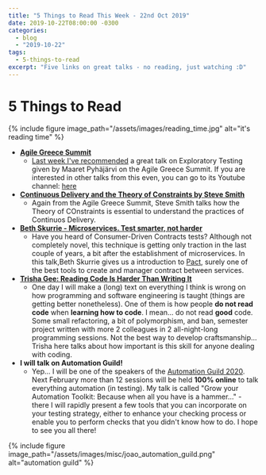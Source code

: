 ```yaml
---
title: "5 Things to Read This Week - 22nd Oct 2019"
date: 2019-10-22T08:00:00 -0300
categories:
  - blog
  - "2019-10-22"
tags:
  - 5-things-to-read
excerpt: "Five links on great talks - no reading, just watching :D"
---
```


# 5 Things to Read

{% include figure image_path="/assets/images/reading_time.jpg" alt="it's reading time" %}


- **[Agile Greece Summit](https://www.youtube.com/channel/UCFvLK0QGV6-yC8B0PG2fQBA/playlists)**
  - [Last week I've recommended](http://thatsabug.com/blog/2019-10-14/5_things/) a great talk on Exploratory Testing given by Maaret Pyhäjärvi on the Agile Greece Summit. If you are interested in other talks from this even, you can go to its Youtube channel: [here](https://www.youtube.com/channel/UCFvLK0QGV6-yC8B0PG2fQBA/playlists)
- **[Continuous Delivery and the Theory of Constraints by Steve Smith](https://www.youtube.com/watch?v=j2eHkXaUwho)**
  - Again from the Agile Greece Summit, Steve Smith talks how the Theory of COnstraints is essential to understand the practices of Continuos Delivery.
- **[Beth Skurrie - Microservices. Test smarter, not harder](https://www.youtube.com/watch?v=mFnKHcqSJ3I)**
  - Have you heard of Consumer-Driven Contracts tests? Although not completely novel, this technique is getting only traction in the last couple of years, a bit after the establishment of microservices. In this talk,Beth Skurrie gives us a introduction to [Pact](https://www.pact.io/), surely one of the best tools to create and manager contract between services.
- **[Trisha Gee: Reading Code Is Harder Than Writing It](https://www.youtube.com/watch?v=zV079g7Irks)**
  - One day I will make a (long) text on everything I think is wrong on how programming and software engineering is taught (things are getting better nonetheless). One of them is how people **do not read code** when **learning how to code**. I mean... do not read **good** code. Some small refactoring, a bit of polymorphism, and ban, semester project written with more 2 colleagues in 2 all-night-long programming sessions. Not the best way to develop craftsmanship... Trisha here talks about how important is this skill for anyone dealing with coding.
- **I will talk on Automation Guild!**
  - Yep... I will be one of the speakers of the [Automation Guild 2020](https://guildconferences.com/). Next February more than 12 sessions will be held **100% online** to talk everything automation (in testing). My talk is called "Grow your Automation Toolkit: Because when all you have is a hammer…" - there I will rapidly present a few tools that you can incorporate on your testing strategy, either to enhance your checking process or enable you to perform checks that you didn't know how to do. I hope to see you all there!

  
{% include figure image_path="/assets/images/misc/joao_automation_guild.png" alt="automation guild" %}
